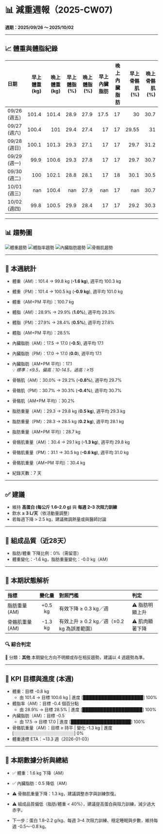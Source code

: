 # 📊 減重週報（2025-CW07)

**週期：2025/09/26 ～ 2025/10/02**  

---

## 📈 體重與體脂紀錄

| 日期         |   早上體重 (kg) |   晚上體重 (kg) |   早上體脂 (%) |   晚上體脂 (%) |   早上內臟脂肪 |   晚上內臟脂肪 |   早上骨骼肌 (%) |   晚上骨骼肌 (%) |
|:-------------|----------------:|----------------:|---------------:|---------------:|---------------:|---------------:|-----------------:|-----------------:|
| 09/26 (週五) |           101.4 |           101.4 |           28.9 |           27.9 |           17.5 |             17 |            30    |             30.7 |
| 09/27 (週六) |           100.4 |           101   |           29.4 |           27.4 |           17   |             17 |            29.55 |             31   |
| 09/28 (週日) |           100.1 |           101.3 |           29.3 |           27.1 |           17   |             17 |            29.7  |             31.2 |
| 09/29 (週一) |            99.9 |           100.6 |           29.3 |           27.8 |           17   |             17 |            29.7  |             30.7 |
| 09/30 (週二) |           100   |           102.1 |           28.8 |           28.1 |           17   |             18 |            30.1  |             30.5 |
| 10/01 (週三) |           nan   |           100.4 |          nan   |           27.9 |          nan   |             17 |           nan    |             30.7 |
| 10/02 (週四) |            99.8 |           100.5 |           29.9 |           28.4 |           17   |             17 |            29.2  |             30.3 |

---

## 📊 趨勢圖

![體重趨勢](2025-CW07_weight_trend.png)
![體脂率趨勢](2025-CW07_bodyfat_trend.png)
![內臟脂肪趨勢](2025-CW07_visceral_fat_trend.png)
![骨骼肌趨勢](2025-CW07_muscle_trend.png)

---

## 📌 本週統計

- 體重（AM）：101.4 → 99.8 kg  (**-1.6 kg**), 週平均 100.3 kg  
- 體重（PM）：101.4 → 100.5 kg  (**-0.9 kg**), 週平均 101.0 kg  
- 體重（AM+PM 平均）：100.7 kg  

- 體脂（AM）：28.9% → 29.9%  (**1.0%**), 週平均 29.3%  
- 體脂（PM）：27.9% → 28.4%  (**0.5%**), 週平均 27.8%  
- 體脂（AM+PM 平均）：28.5%  

- 內臟脂肪（AM）：17.5 → 17.0  (**-0.5**), 週平均 17.1  
- 內臟脂肪（PM）：17.0 → 17.0  (**0.0**), 週平均 17.1  
- 內臟脂肪（AM+PM 平均）：17.1  
  💡 *標準：≤9.5，偏高：10-14.5，過高：≥15*  

- 骨骼肌（AM）：30.0% → 29.2%  (**-0.8%**), 週平均 29.7%  
- 骨骼肌（PM）：30.7% → 30.3%  (**-0.4%**), 週平均 30.7%  
- 骨骼肌（AM+PM 平均）：30.2%  

- 脂肪重量（AM）：29.3 → 29.8 kg  (**0.5 kg**), 週平均 29.3 kg  
- 脂肪重量（PM）：28.3 → 28.5 kg  (**0.2 kg**), 週平均 28.1 kg  
- 脂肪重量（AM+PM 平均）：28.7 kg  

- 骨骼肌重量（AM）：30.4 → 29.1 kg  (**-1.3 kg**), 週平均 29.8 kg  
- 骨骼肌重量（PM）：31.1 → 30.5 kg  (**-0.6 kg**), 週平均 31.0 kg  
- 骨骼肌重量（AM+PM 平均）：30.4 kg  

- 紀錄天數：7 天

---

## ✅ 建議
- 維持 **高蛋白 (每公斤 1.6–2.0 g)** 與 **每週 2–3 次阻力訓練**  
- 飲水 **≥ 3 L/天**（依活動量調整）  
- 若每週下降 > 2.5 kg，建議微調熱量或與醫師討論  

---

## 🧪 組成品質（近28天）

- 脂肪/體重 下降比例：0%（需留意）  
- 體重變化：-1.6 kg，脂肪重量變化：-0.0 kg（AM）  

---


## 🧭 本期狀態解析

| 指標 | 變化量 | 對照門檻 | 判定 |
|:--|:--:|:--|:--|
| 脂肪重量 (AM) | +0.5 kg | 有效下降 ≥ 0.3 kg／週 | ⚠️ 脂肪明顯上升 |
| 骨骼肌重量 (AM) | -1.3 kg | 有效上升 ≥ 0.2 kg／週（±0.2 kg 為誤差範圍） | ⚠️ 肌肉顯著下降 |

### 🔍 綜合判定

🔵 分類：**其他**
本期變化方向不明顯或存在相反趨勢，建議以 4 週趨勢為準。


---

## 🎯 KPI 目標與進度 (本週)

- 體重：目標 -0.8 kg  
  - 由 101.4 → 目標 100.6 kg  | 進度 [████████████████████] 100%  
- 體脂率（AM）：目標 -0.4 個百分點  
  - 由 28.9% → 目標 28.5%  | 進度 [████████████████████] 100%  
- 內臟脂肪（AM）：目標 -0.5  
  - 由 17.5 → 目標 17.0  | 進度 [████████████████████] 100%  
- 骨骼肌重量（AM）：目標 ≥ 持平  | 變化 -1.3 kg  | 進度 [░░░░░░░░░░░░░░░░░░░░] 0%  
- 體重達標 ETA：~13.3 週（2026-01-03）  

---

## 🧠 本期數據分析與總結

- ✅ 體重：1.6 kg 下降（AM）
- ✅ 內臟脂肪：0.5 降低（AM）
- ⚠️ 骨骼肌重量下降：1.3 kg，建議調整赤字與訓練恢復。
- ⚠️ 組成品質偏低（脂肪/體重 < 40%），建議提高蛋白與阻力訓練，減少過大赤字。

- 下一步：蛋白 1.8–2.2 g/kg、每週 3–4 次阻力訓練、穩定睡眠與步數，維持每週 -0.5～-0.8 kg。
